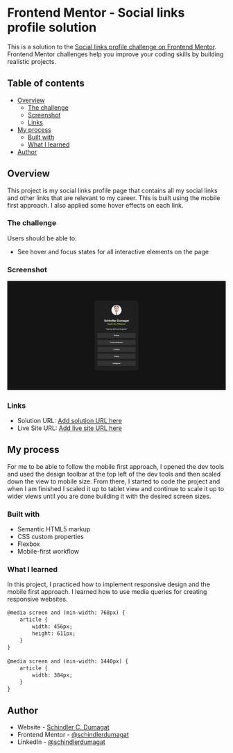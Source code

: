 # Frontend Mentor - Social links profile solution

This is a solution to the [Social links profile challenge on Frontend Mentor](https://www.frontendmentor.io/challenges/social-links-profile-UG32l9m6dQ). Frontend Mentor challenges help you improve your coding skills by building realistic projects. 

## Table of contents

- [Overview](#overview)
  - [The challenge](#the-challenge)
  - [Screenshot](#screenshot)
  - [Links](#links)
- [My process](#my-process)
  - [Built with](#built-with)
  - [What I learned](#what-i-learned)
- [Author](#author)

## Overview

This project is my social links profile page that contains all my social links and other links that are relevant to my career. This is built using the mobile first approach. I also applied some hover effects on each link.

### The challenge

Users should be able to:

- See hover and focus states for all interactive elements on the page

### Screenshot

![](./social-links-profile.png)

### Links

- Solution URL: [Add solution URL here](https://www.frontendmentor.io/solutions/responsive-social-links-profile-using-media-queries-with-animations-DmuQTJQxwV)
- Live Site URL: [Add live site URL here](https://schindlerdumagat.github.io/social-links-profile/)

## My process

For me to be able to follow the mobile first approach, I opened the dev tools and used the design toolbar at the top left of the dev tools and then scaled down the view to mobile size. From there, I started to code the project and when I am finished I scaled it up to tablet view and continue to scale it up to wider views until you are done building it with the desired screen sizes.

### Built with

- Semantic HTML5 markup
- CSS custom properties
- Flexbox
- Mobile-first workflow

### What I learned

In this project, I practiced how to implement responsive design and the mobile first approach. I learned how to use media queries for creating responsive websites.

```
@media screen and (min-width: 768px) {
    article {
        width: 456px;
        height: 611px;
    }
}

@media screen and (min-width: 1440px) {
    article {
        width: 384px;
    }
}

```

## Author

- Website - [Schindler C. Dumagat](https://schindlerdumagat.github.io/webportfolio/)
- Frontend Mentor - [@schindlerdumagat](https://www.frontendmentor.io/profile/schindlerdumagat)
- LinkedIn - [@schindlerdumagat](https://www.linkedin.com/in/schindler-dumagat-015238230/)
